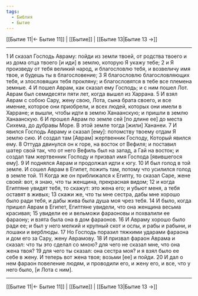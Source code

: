 ```yaml
---
tags:
  - Библия
  - Бытие
---
```

[[Бытие 11|← Бытие 11]] | [[Бытие]] | [[Бытие 13|Бытие 13 →]]

---
1 И сказал Господь Авраму: пойди из земли твоей, от родства твоего и из дома отца твоего [и иди] в землю, которую Я укажу тебе;
2 и Я произведу от тебя великий народ, и благословлю тебя, и возвеличу имя твое, и будешь ты в благословение;
3 Я благословлю благословляющих тебя, и злословящих тебя прокляну; и благословятся в тебе все племена земные.
4 И пошел Аврам, как сказал ему Господь; и с ним пошел Лот. Аврам был семидесяти пяти лет, когда вышел из Харрана.
5 И взял Аврам с собою Сару, жену свою, Лота, сына брата своего, и все имение, которое они приобрели, и всех людей, которых они имели в Харране; и вышли, чтобы идти в землю Ханаанскую; и пришли в землю Ханаанскую.
6 И прошел Аврам по земле сей [по длине ее] до места Сихема, до дубравы Море. В этой земле тогда [жили] Хананеи.
7 И явился Господь Авраму и сказал [ему]: потомству твоему отдам Я землю сию. И создал там [Аврам] жертвенник Господу, Который явился ему.
8 Оттуда двинулся он к горе, на восток от Вефиля; и поставил шатер свой так, что от него Вефиль был на запад, а Гай на восток; и создал там жертвенник Господу и призвал имя Господа [явившегося ему].
9 И поднялся Аврам и продолжал идти к югу.
10 И был голод в той земле. И сошел Аврам в Египет, пожить там, потому что усилился голод в земле той.
11 Когда же он приближался к Египту, то сказал Саре, жене своей: вот, я знаю, что ты женщина, прекрасная видом;
12 и когда Египтяне увидят тебя, то скажут: это жена его; и убьют меня, а тебя оставят в живых;
13 скажи же, что ты мне сестра, дабы мне хорошо было ради тебя, и дабы жива была душа моя чрез тебя.
14 И было, когда пришел Аврам в Египет, Египтяне увидели, что она женщина весьма красивая;
15 увидели ее и вельможи фараоновы и похвалили ее фараону; и взята была она в дом фараонов.
16 И Авраму хорошо было ради ее; и был у него мелкий и крупный скот и ослы, и рабы и рабыни, и лошаки и верблюды.
17 Но Господь поразил тяжкими ударами фараона и дом его за Сару, жену Аврамову.
18 И призвал фараон Аврама и сказал: что ты это сделал со мною? для чего не сказал мне, что она жена твоя?
19 для чего ты сказал: она сестра моя? и я взял было ее себе в жену. И теперь вот жена твоя; возьми [ее] и пойди.
20 И дал о нем фараон повеление людям, и проводили его, и жену его, и все, что у него было, [и Лота с ним].

---
[[Бытие 11|← Бытие 11]] | [[Бытие]] | [[Бытие 13|Бытие 13 →]]